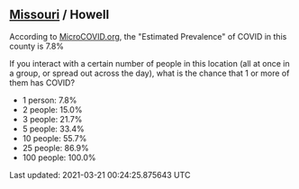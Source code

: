 
## [Missouri](/united-states/missouri) / Howell

According to [MicroCOVID.org](http://microcovid.org),
the "Estimated Prevalence" of COVID in this county is 7.8%

If you interact with a certain number of people in this location
(all at once in a group, or spread out across the day), what is the chance that
1 or more of them has COVID?

- 1 person: 7.8%
- 2 people: 15.0%
- 3 people: 21.7%
- 5 people: 33.4%
- 10 people: 55.7%
- 25 people: 86.9%
- 100 people: 100.0%

Last updated: 2021-03-21 00:24:25.875643 UTC
